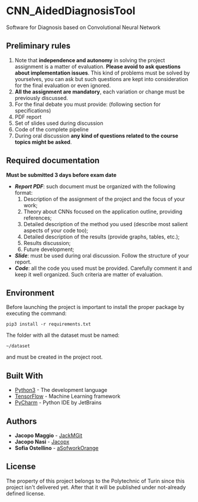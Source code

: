 # CNN_AidedDiagnosisTool
Software for Diagnosis based on Convolutional Neural Network

## Preliminary rules
1. Note that **independence and autonomy** in solving the project assignment is a matter of evaluation. **Please avoid to ask questions about implementation issues**. This kind of problems must be solved by yourselves, you can ask but such questions are kept into consideration for the final evaluation or even ignored.
2. **All the assignment are mandatory**, each variation or change must be previously discussed.
3. For the final debate you must provide: (following section for specifications)
  1. PDF report
  2. Set of slides used during discussion
  3. Code of the complete pipeline
4. During oral discussion **any kind of questions related to the course topics might be asked**.

## Required documentation
**Must be submitted 3 days before exam date**
* **_Report PDF_**: such document must be organized with the following format:
  1. Description of the assignment of the project and the focus of your work;
  2. Theory about CNNs focused on the application outline, providing references;
  3. Detailed description of the method you used (describe most salient aspects of your code too);
  4. Detailed description of the results (provide graphs, tables, etc.);
  5. Results discussion;
  6. Future development;
* **_Slide_**: must be used during oral discussion. Follow the structure of your report.
* **_Code_**: all the code you used must be provided. Carefully comment it and keep it well organized. Such criteria are matter of evaluation.


## Environment
Before launching the project is important to install the proper package by executing the command:
```
pip3 install -r requirements.txt
```
The folder with all the dataset must be named:
```
~/dataset
```
and must be created in the project root.

## Built With

* [Python3](https://www.python.org/) - The development language
* [TensorFlow](https://www.tensorflow.org/) - Machine Learning framework
* [PyCharm](https://www.jetbrains.com/pycharm/) - Python IDE by JetBrains

## Authors
* **Jacopo Maggio** - [JackMGit](https://github.com/JackMGit)
* **Jacopo Nasi** - [Jacopx](https://github.com/Jacopx)
* **Sofia Ostellino** - [aSofworkOrange](https://github.com/aSofworkOrange)

## License

The property of this project belongs to the Polytechnic of Turin since this project isn't delivered yet. After that it will be published under not-already defined license.
